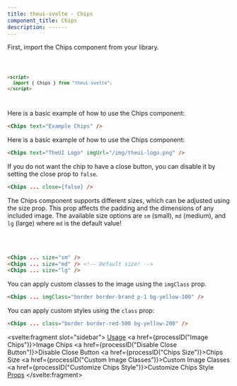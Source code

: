 ```yaml
---
title: theui-svelte - Chips
component_title: Chips
description: ------
---
```


<script lang="ts">
  import type { PageData } from "./$types";
  import DocContainer from "$lib/ui/doc/Container.svelte";
  import Head from "$lib/ui/doc/Head.svelte";
  import Block from "$lib/ui/doc/Block.svelte";
  import Code from "$lib/ui/doc/Code.svelte";
  import DataTable from "$lib/ui/doc/DataTable.svelte";
  import Example from "$lib/ui/doc/Example.svelte";
  import { processID } from "$lib";
  import { Chips } from "theui-svelte";

  export let data: PageData;
</script>

<DocContainer>
  <Head title="Chips" text="The Chips component is a versatile UI element used to display small blocks of information, such as tags, categories, or interactive items. It supports images, text, and an optional close button for dismissing the chips." />
  <Block title="Setup">
  <p class="not-prose">First, import the Chips component from your library.</p>
<Code title="Import">

```html
<script>
  import { Chips } from "theui-svelte";
</script>
```
</Code>
  </Block>

  <Block title="Usage">
    <p class="not-prose mb-4">Here is a basic example of how to use the Chips component:</p>
    <Example>
      <svelte:fragment slot="example">
        <Chips text="Example Chips" />
      </svelte:fragment>
<div slot="code">

```html
<Chips text="Example Chips" />
```
</div>
    </Example>
  </Block>

  <Block title="Image Chips">
    <p class="not-prose mb-4">Here is a basic example of how to use the Chips component:</p>
    <Example>
      <svelte:fragment slot="example">
        <Chips text="TheUI Logo" imgUrl="/img/theui-logo.png" />
      </svelte:fragment>
<div slot="code">

```html
<Chips text="TheUI Logo" imgUrl="/img/theui-logo.png" />
```
</div>
    </Example>
  </Block>

  <Block title="Disable Close Button">
    <p class="not-prose mb-4">If you do not want the chip to have a close button, you can disable it by setting the close prop to <code>false</code>.</p>
    <Example>
      <svelte:fragment slot="example">
        <Chips text="TheUI Logo" imgUrl="/img/theui-logo.png" close={false} />
      </svelte:fragment>
<div slot="code">

```html
<Chips ... close={false} />
```
</div>
    </Example>
  </Block>

  <Block title="Chips Size">
    <p class="not-prose mb-4">The Chips component supports different sizes, which can be adjusted using the size prop. This prop affects the padding and the dimensions of any included image. The available size options are <code>sm</code> (small), <code>md</code> (medium), and <code>lg</code> (large) where <code>md</code> is the default value!</p>
    <Example>
      <svelte:fragment slot="example">
        <Chips text="TheUI Logo" imgUrl="/img/theui-logo.png" size="sm" /><br>
        <Chips text="TheUI Logo" imgUrl="/img/theui-logo.png" size="md" /><br>
        <Chips text="TheUI Logo" imgUrl="/img/theui-logo.png" size="lg" />
      </svelte:fragment>
<div slot="code">

```html
<Chips ... size="sm" />
<Chips ... size="md" /> <!-- Default size! -->
<Chips ... size="lg" />
```
</div>
    </Example>
  </Block>

  <Block title="Custom Image Classes">
    <p class="not-prose mb-4">You can apply custom classes to the image using the <code>imgClass</code> prop.</p>
    <Example>
      <svelte:fragment slot="example">
        <Chips text="TheUI Logo" imgUrl="/img/theui-logo.png" imgClass="border border-brand p-1 bg-yellow-100" />
      </svelte:fragment>
<div slot="code">

```html
<Chips ... imgClass="border border-brand p-1 bg-yellow-100" />
```
</div>
    </Example>
  </Block>

  <Block title="Customize Chips Style">
    <p class="not-prose mb-4">You can apply custom styles using the <code>class</code> prop:</p>
    <Example>
      <svelte:fragment slot="example">
        <Chips text="TheUI Logo" imgUrl="/img/theui-logo.png" class="border border-red-500 bg-red-200 text-red-800" />
      </svelte:fragment>
<div slot="code">

```html
<Chips ... class="border border-red-500 bg-yellow-200" />
```
</div>
    </Example>
  </Block>

  <Block title="Props">
    <DataTable data={data.component.props} title="AccordionItem Props" mb=8 hideText={true} />
  </Block>

  <svelte:fragment slot="sidebar">
    <a href="#usage">Usage</a>
    <a href={processID("Image Chips")}>Image Chips</a>
    <a href={processID("Disable Close Button")}>Disable Close Button</a>
    <a href={processID("Chips Size")}>Chips Size</a>
    <a href={processID("Custom Image Classes")}>Custom Image Classes</a>
    <a href={processID("Customize Chips Style")}>Customize Chips Style</a>
    <a href="#props">Props</a>
  </svelte:fragment>

</DocContainer>